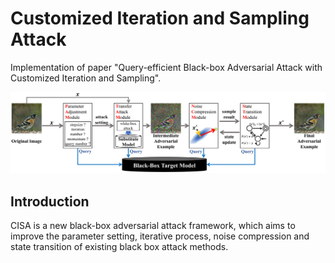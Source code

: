 # Customized Iteration and Sampling Attack

Implementation of paper "Query-efficient Black-box Adversarial Attack with Customized Iteration and Sampling".

<img src='/framework.png' width=900/>

## Introduction
CISA is a new black-box adversarial attack framework, which aims to improve the parameter setting, iterative process, noise compression and state transition of existing black box attack methods.
